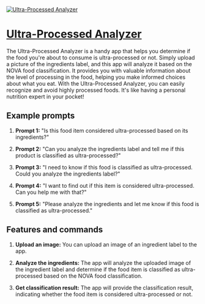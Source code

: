 [![Ultra-Processed Analyzer](https://files.oaiusercontent.com/file-O0XiMorozszAwioTIhNJSe0d?se=2123-10-17T14%3A52%3A31Z&sp=r&sv=2021-08-06&sr=b&rscc=max-age%3D31536000%2C%20immutable&rscd=attachment%3B%20filename%3D7d67a9f0-d206-4c1c-88ed-aca5def04655.png&sig=oTrlbNyXMGJqKRSxcv9a2v/pEZkiU9m/QuR7eBQbfbY%3D)](https://chat.openai.com/g/g-WITwgvZGu-ultra-processed-analyzer)

# [Ultra-Processed Analyzer](https://chat.openai.com/g/g-WITwgvZGu-ultra-processed-analyzer)

The Ultra-Processed Analyzer is a handy app that helps you determine if the food you're about to consume is ultra-processed or not. Simply upload a picture of the ingredients label, and this app will analyze it based on the NOVA food classification. It provides you with valuable information about the level of processing in the food, helping you make informed choices about what you eat. With the Ultra-Processed Analyzer, you can easily recognize and avoid highly processed foods. It's like having a personal nutrition expert in your pocket!

## Example prompts

1. **Prompt 1:** "Is this food item considered ultra-processed based on its ingredients?"

2. **Prompt 2:** "Can you analyze the ingredients label and tell me if this product is classified as ultra-processed?"

3. **Prompt 3:** "I need to know if this food is classified as ultra-processed. Could you analyze the ingredients label?"

4. **Prompt 4:** "I want to find out if this item is considered ultra-processed. Can you help me with that?"

5. **Prompt 5:** "Please analyze the ingredients and let me know if this food is classified as ultra-processed."

## Features and commands

1. **Upload an image:** You can upload an image of an ingredient label to the app.

2. **Analyze the ingredients:** The app will analyze the uploaded image of the ingredient label and determine if the food item is classified as ultra-processed based on the NOVA food classification.

3. **Get classification result:** The app will provide the classification result, indicating whether the food item is considered ultra-processed or not.